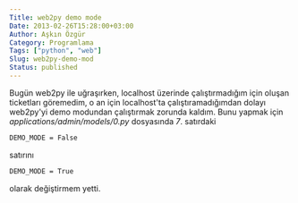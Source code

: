 ```yaml
---
Title: web2py demo mode
Date: 2013-02-26T15:28:00+03:00
Author: Aşkın Özgür
Category: Programlama
Tags: ["python", "web"]
Slug: web2py-demo-mod
Status: published
---
```


Bugün web2py ile uğraşırken, localhost üzerinde çalıştırmadığım için oluşan ticketları göremedim, o an için localhost'ta çalıştıramadığımdan dolayı web2py'yi demo modundan çalıştırmak zorunda kaldım. Bunu yapmak için *applications/admin/models/0.py* dosyasında *7*. satırdaki

```bash
DEMO_MODE = False
```

satırını

```bash
DEMO_MODE = True
```

olarak değiştirmem yetti.
